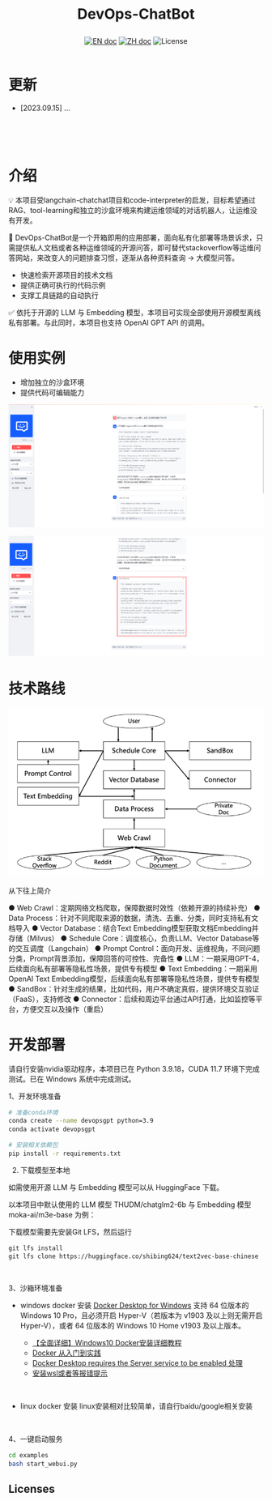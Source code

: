 # <p align="center">DevOps-ChatBot</p>

<p align="center">
    <a href="README_en.md"><img src="https://img.shields.io/badge/document-英文版-white.svg" alt="EN doc"></a>
    <a href="README.md"><img src="https://img.shields.io/badge/文档-中文版-white.svg" alt="ZH doc"></a>
    <img src="https://img.shields.io/static/v1?label=license&message=MIT&color=white&style=flat" alt="License">
    <br><br>
</p>



# 更新
- [2023.09.15] ...

<br>
<br>
<br>


# 介绍

💡 本项目受langchain-chatchat项目和code-interpreter的启发，目标希望通过RAG、tool-learning和独立的沙盒环境来构建运维领域的对话机器人，让运维没有开发。


🤖️ DevOps-ChatBot是一个开箱即用的应用部署，面向私有化部署等场景诉求，只需提供私人文档或者各种运维领域的开源问答，即可替代stackoverflow等运维问答网站，来改变人的问题排查习惯，逐渐从各种资料查询 -> 大模型问答。

- 快速检索开源项目的技术文档
- 提供正确可执行的代码示例
- 支撑工具链路的自动执行


✅ 依托于开源的 LLM 与 Embedding 模型，本项目可实现全部使用开源模型离线私有部署。与此同时，本项目也支持 OpenAI GPT API 的调用。


# 使用实例
- 增加独立的沙盒环境
- 提供代码可编辑能力

![devopsgpt_example](sources/docs_imgs/devopsgpt_example.png)

![Alt text](sources/docs_imgs/devopsgpt_example2.png)
# 技术路线

![roadmap](sources/docs_imgs/roadmap.png)

从下往上简介

● Web Crawl：定期网络文档爬取，保障数据时效性（依赖开源的持续补充）
● Data Process：针对不同爬取来源的数据，清洗、去重、分类，同时支持私有文档导入
● Vector Database：结合Text Embedding模型获取文档Embedding并存储（Milvus）
● Schedule Core：调度核心，负责LLM、Vector Database等的交互调度（Langchain）
● Prompt Control：面向开发、运维视角，不同问题分类，Prompt背景添加，保障回答的可控性、完备性
● LLM：一期采用GPT-4，后续面向私有部署等隐私性场景，提供专有模型
● Text Embedding：一期采用OpenAI Text Embedding模型，后续面向私有部署等隐私性场景，提供专有模型
● SandBox：针对生成的结果，比如代码，用户不确定真假，提供环境交互验证（FaaS），支持修改
● Connector：后续和周边平台通过API打通，比如监控等平台，方便交互以及操作（重启）




# 开发部署

请自行安装nvidia驱动程序，本项目已在 Python 3.9.18，CUDA 11.7 环境下完成测试。已在 Windows 系统中完成测试。

1、开发环境准备

```bash
# 准备conda环境
conda create --name devopsgpt python=3.9
conda activate devopsgpt
```

```bash
# 安装相关依赖包
pip install -r requirements.txt
```


2. 下载模型至本地

如需使用开源 LLM 与 Embedding 模型可以从 HuggingFace 下载。

以本项目中默认使用的 LLM 模型 THUDM/chatglm2-6b 与 Embedding 模型 moka-ai/m3e-base 为例：

下载模型需要先安装Git LFS，然后运行
```
git lfs install
git lfs clone https://huggingface.co/shibing624/text2vec-base-chinese
```
<br>

3、沙箱环境准备
- windows docker 安装
[Docker Desktop for Windows](https://docs.docker.com/desktop/install/windows-install/) 支持 64 位版本的 Windows 10 Pro，且必须开启 Hyper-V（若版本为 v1903 及以上则无需开启 Hyper-V），或者 64 位版本的 Windows 10 Home v1903 及以上版本。

  - [【全面详细】Windows10 Docker安装详细教程](https://zhuanlan.zhihu.com/p/441965046)
  - [Docker 从入门到实践](https://yeasy.gitbook.io/docker_practice/install/windows)
  - [Docker Desktop requires the Server service to be enabled 处理](https://blog.csdn.net/sunhy_csdn/article/details/106526991)
  - [安装wsl或者等报错提示](https://learn.microsoft.com/zh-cn/windows/wsl/install)
<br>

- linux docker 安装
linux安装相对比较简单，请自行baidu/google相关安装
<br>

4、一键启动服务

```bash
cd examples
bash start_webui.py
```


## Licenses

